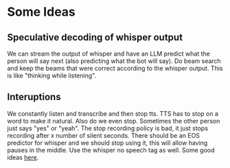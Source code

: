 # Some Ideas


## Speculative decoding of whisper output

We can stream the output of whisper and have an LLM predict what the person will say next (also predicting what 
the bot will say). Do beam search and keep the beams that were correct according to the whisper output.
This is like "thinking while listening". 


## Interuptions

We constantly listen and transcribe and then stop tts. 
TTS has to stop on a word to make it natural. 
Also do we even stop. Sometimes the other person just says "yes" or "yeah". 
The stop recording policy is bad, it just stops recording after x number of silent seconds. 
There should be an EOS predictor for whisper and we should stop using it, this will allow having pauses in the middle.
Use the whisper no speech tag as well.
Some good ideas [here](https://alphacephei.com/nsh/2023/09/22/time-brain-ctc-blank.html).